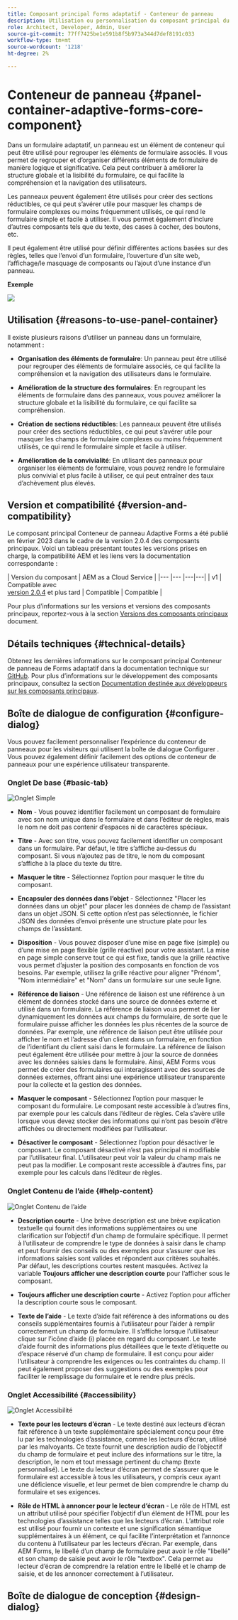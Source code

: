 ```yaml
---
title: Composant principal Forms adaptatif - Conteneur de panneau
description: Utilisation ou personnalisation du composant principal du conteneur de panneau Forms adaptatif .
role: Architect, Developer, Admin, User
source-git-commit: 77ff7425be1e591b8f5b973a344d7def8191c033
workflow-type: tm+mt
source-wordcount: '1218'
ht-degree: 2%

---
```



# Conteneur de panneau {#panel-container-adaptive-forms-core-component}

Dans un formulaire adaptatif, un panneau est un élément de conteneur qui peut être utilisé pour regrouper les éléments de formulaire associés. Il vous permet de regrouper et d’organiser différents éléments de formulaire de manière logique et significative. Cela peut contribuer à améliorer la structure globale et la lisibilité du formulaire, ce qui facilite la compréhension et la navigation des utilisateurs.

Les panneaux peuvent également être utilisés pour créer des sections réductibles, ce qui peut s’avérer utile pour masquer les champs de formulaire complexes ou moins fréquemment utilisés, ce qui rend le formulaire simple et facile à utiliser. Il vous permet également d’inclure d’autres composants tels que du texte, des cases à cocher, des boutons, etc.

Il peut également être utilisé pour définir différentes actions basées sur des règles, telles que l’envoi d’un formulaire, l’ouverture d’un site web, l’affichage/le masquage de composants ou l’ajout d’une instance d’un panneau.

**Exemple**

![](/help/adaptive-forms/assets/panel-container.png)

## Utilisation {#reasons-to-use-panel-container}

Il existe plusieurs raisons d’utiliser un panneau dans un formulaire, notamment :

* **Organisation des éléments de formulaire**: Un panneau peut être utilisé pour regrouper des éléments de formulaire associés, ce qui facilite la compréhension et la navigation des utilisateurs dans le formulaire.

* **Amélioration de la structure des formulaires**: En regroupant les éléments de formulaire dans des panneaux, vous pouvez améliorer la structure globale et la lisibilité du formulaire, ce qui facilite sa compréhension.

* **Création de sections réductibles**: Les panneaux peuvent être utilisés pour créer des sections réductibles, ce qui peut s’avérer utile pour masquer les champs de formulaire complexes ou moins fréquemment utilisés, ce qui rend le formulaire simple et facile à utiliser.

* **Amélioration de la convivialité**: En utilisant des panneaux pour organiser les éléments de formulaire, vous pouvez rendre le formulaire plus convivial et plus facile à utiliser, ce qui peut entraîner des taux d’achèvement plus élevés.

## Version et compatibilité {#version-and-compatibility}

Le composant principal Conteneur de panneau Adaptive Forms a été publié en février 2023 dans le cadre de la version 2.0.4 des composants principaux. Voici un tableau présentant toutes les versions prises en charge, la compatibilité AEM et les liens vers la documentation correspondante :

| Version du composant | AEM as a Cloud Service |
|--- |--- |---|---|
| v1 | Compatible avec<br>[version 2.0.4](/help/versions.md) et plus tard | Compatible | Compatible |

Pour plus d’informations sur les versions et versions des composants principaux, reportez-vous à la section [Versions des composants principaux](/help/versions.md) document.

<!-- ## Sample Component Output {#sample-component-output}

To experience the Accordion Component as well as see examples of its configuration options as well as HTML and JSON output, visit the [Component Library](https://adobe.com/go/aem_cmp_library_accordion). -->

## Détails techniques {#technical-details}

Obtenez les dernières informations sur le composant principal Conteneur de panneau de Forms adaptatif dans la documentation technique sur [GitHub](https://github.com/adobe/aem-core-forms-components/tree/master/ui.af.apps/src/main/content/jcr_root/apps/core/fd/components/form/panelcontainer/v1/panelcontainer). Pour plus d’informations sur le développement des composants principaux, consultez la section [Documentation destinée aux développeurs sur les composants principaux](/help/developing/overview.md).

## Boîte de dialogue de configuration {#configure-dialog}

Vous pouvez facilement personnaliser l’expérience du conteneur de panneaux pour les visiteurs qui utilisent la boîte de dialogue Configurer . Vous pouvez également définir facilement des options de conteneur de panneaux pour une expérience utilisateur transparente.

### Onglet De base {#basic-tab}

![Onglet Simple](/help/adaptive-forms/assets/panelcontainer_basictab.png)

* **Nom** - Vous pouvez identifier facilement un composant de formulaire avec son nom unique dans le formulaire et dans l’éditeur de règles, mais le nom ne doit pas contenir d’espaces ni de caractères spéciaux.

* **Titre** - Avec son titre, vous pouvez facilement identifier un composant dans un formulaire. Par défaut, le titre s’affiche au-dessus du composant. Si vous n’ajoutez pas de titre, le nom du composant s’affiche à la place du texte du titre.

* **Masquer le titre** - Sélectionnez l’option pour masquer le titre du composant.

* **Encapsuler des données dans l’objet** - Sélectionnez &quot;Placer les données dans un objet&quot; pour placer les données de champ de l’assistant dans un objet JSON. Si cette option n’est pas sélectionnée, le fichier JSON des données d’envoi présente une structure plate pour les champs de l’assistant.

* **Disposition** - Vous pouvez disposer d’une mise en page fixe (simple) ou d’une mise en page flexible (grille réactive) pour votre assistant. La mise en page simple conserve tout ce qui est fixe, tandis que la grille réactive vous permet d’ajuster la position des composants en fonction de vos besoins. Par exemple, utilisez la grille réactive pour aligner &quot;Prénom&quot;, &quot;Nom intermédiaire&quot; et &quot;Nom&quot; dans un formulaire sur une seule ligne.

* **Référence de liaison** - Une référence de liaison est une référence à un élément de données stocké dans une source de données externe et utilisé dans un formulaire. La référence de liaison vous permet de lier dynamiquement les données aux champs du formulaire, de sorte que le formulaire puisse afficher les données les plus récentes de la source de données. Par exemple, une référence de liaison peut être utilisée pour afficher le nom et l’adresse d’un client dans un formulaire, en fonction de l’identifiant du client saisi dans le formulaire. La référence de liaison peut également être utilisée pour mettre à jour la source de données avec les données saisies dans le formulaire. Ainsi, AEM Forms vous permet de créer des formulaires qui interagissent avec des sources de données externes, offrant ainsi une expérience utilisateur transparente pour la collecte et la gestion des données.
* **Masquer le composant** - Sélectionnez l’option pour masquer le composant du formulaire. Le composant reste accessible à d’autres fins, par exemple pour les calculs dans l’éditeur de règles. Cela s’avère utile lorsque vous devez stocker des informations qui n’ont pas besoin d’être affichées ou directement modifiées par l’utilisateur.
* **Désactiver le composant** - Sélectionnez l’option pour désactiver le composant. Le composant désactivé n’est pas principal ni modifiable par l’utilisateur final. L’utilisateur peut voir la valeur du champ mais ne peut pas la modifier. Le composant reste accessible à d’autres fins, par exemple pour les calculs dans l’éditeur de règles.

### Onglet Contenu de l’aide {#help-content}

![Onglet Contenu de l’aide](/help/adaptive-forms/assets/panelcontainer_helptab.png)

* **Description courte** - Une brève description est une brève explication textuelle qui fournit des informations supplémentaires ou une clarification sur l’objectif d’un champ de formulaire spécifique. Il permet à l’utilisateur de comprendre le type de données à saisir dans le champ et peut fournir des conseils ou des exemples pour s’assurer que les informations saisies sont valides et répondent aux critères souhaités. Par défaut, les descriptions courtes restent masquées. Activez la variable **Toujours afficher une description courte** pour l’afficher sous le composant.

* **Toujours afficher une description courte** - Activez l’option pour afficher la description courte sous le composant.

* **Texte de l’aide** - Le texte d’aide fait référence à des informations ou des conseils supplémentaires fournis à l’utilisateur pour l’aider à remplir correctement un champ de formulaire. Il s’affiche lorsque l’utilisateur clique sur l’icône d’aide (i) placée en regard du composant. Le texte d’aide fournit des informations plus détaillées que le texte d’étiquette ou d’espace réservé d’un champ de formulaire. Il est conçu pour aider l’utilisateur à comprendre les exigences ou les contraintes du champ. Il peut également proposer des suggestions ou des exemples pour faciliter le remplissage du formulaire et le rendre plus précis.

### Onglet Accessibilité {#accessibility}

![Onglet Accessibilité](/help/adaptive-forms/assets/panelcontainer_accessibilitytab.png)

* **Texte pour les lecteurs d’écran** - Le texte destiné aux lecteurs d’écran fait référence à un texte supplémentaire spécialement conçu pour être lu par les technologies d’assistance, comme les lecteurs d’écran, utilisé par les malvoyants. Ce texte fournit une description audio de l’objectif du champ de formulaire et peut inclure des informations sur le titre, la description, le nom et tout message pertinent du champ (texte personnalisé). Le texte du lecteur d’écran permet de s’assurer que le formulaire est accessible à tous les utilisateurs, y compris ceux ayant une déficience visuelle, et leur permet de bien comprendre le champ du formulaire et ses exigences.

* **Rôle de HTML à annoncer pour le lecteur d’écran** - Le rôle de HTML est un attribut utilisé pour spécifier l’objectif d’un élément de HTML pour les technologies d’assistance telles que les lecteurs d’écran. L’attribut role est utilisé pour fournir un contexte et une signification sémantique supplémentaires à un élément, ce qui facilite l’interprétation et l’annonce du contenu à l’utilisateur par les lecteurs d’écran. Par exemple, dans AEM Forms, le libellé d’un champ de formulaire peut avoir le rôle &quot;libellé&quot; et son champ de saisie peut avoir le rôle &quot;textbox&quot;. Cela permet au lecteur d’écran de comprendre la relation entre le libellé et le champ de saisie, et de les annoncer correctement à l’utilisateur.

## Boîte de dialogue de conception {#design-dialog}



